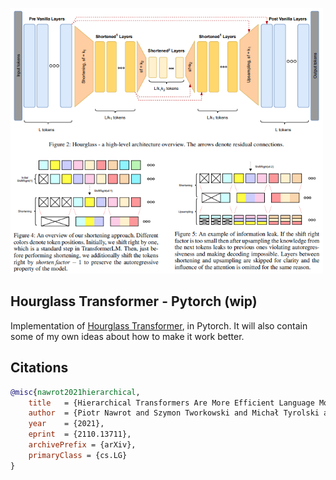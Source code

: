 <img src="./hourglass.png" width="500px"></img>

## Hourglass Transformer - Pytorch (wip)

Implementation of <a href="https://arxiv.org/abs/2110.13711">Hourglass Transformer</a>, in Pytorch. It will also contain some of my own ideas about how to make it work better.

## Citations

```bibtex
@misc{nawrot2021hierarchical,
    title   = {Hierarchical Transformers Are More Efficient Language Models}, 
    author  = {Piotr Nawrot and Szymon Tworkowski and Michał Tyrolski and Łukasz Kaiser and Yuhuai Wu and Christian Szegedy and Henryk Michalewski},
    year    = {2021},
    eprint  = {2110.13711},
    archivePrefix = {arXiv},
    primaryClass = {cs.LG}
}
```
